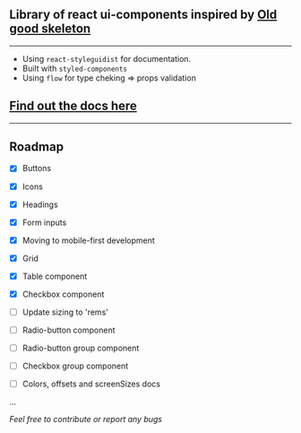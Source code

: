 ## Library of react ui-components inspired by [Old good skeleton](http://getskeleton.com/)

---

- Using `react-styleguidist` for documentation.
- Built with `styled-components`
- Using `flow` for type cheking => props validation

## [Find out the docs here](https://git-ignore.github.io/react-skeleton-ui/)

---

## Roadmap

- [x] Buttons

- [x] Icons

- [x] Headings

- [x] Form inputs

- [x] Moving to mobile-first development

- [x] Grid

- [x] Table component

- [x] Checkbox component

- [ ] Update sizing to 'rems'

- [ ] Radio-button component

- [ ] Radio-button group component

- [ ] Checkbox group component

- [ ] Colors, offsets and screenSizes docs

...

_Feel free to contribute or report any bugs_
